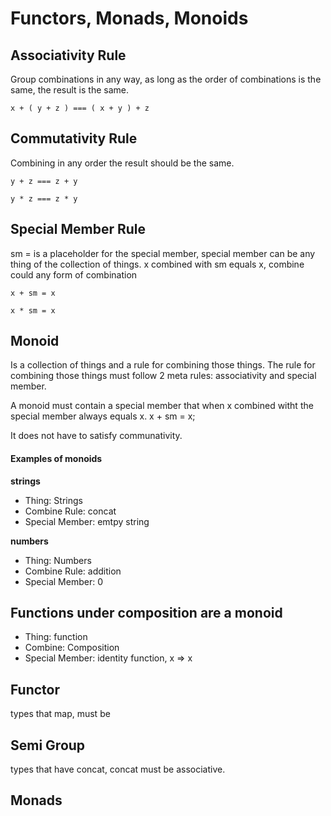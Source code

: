 # Functors, Monads, Monoids

## Associativity Rule
Group combinations in any way, as long as the order of combinations is the same, the result is the same.

`x + ( y + z ) === ( x + y ) + z`

## Commutativity Rule
Combining in any order the result should be the same.

`y + z === z + y`

`y * z === z * y`

## Special Member Rule
sm = is a placeholder for the special member, special member can be any thing of the collection of things.
x combined with sm equals x, combine could any form of combination

`x + sm = x`

`x * sm = x`

## Monoid
Is a collection of things and a rule for combining those things.
The rule for combining those things must follow 2 meta rules: associativity and special member.

A monoid must contain a special member that when x combined witht the special member always equals x.
x + sm = x;

It does not have to satisfy communativity.

#### Examples of monoids
__strings__
- Thing: Strings
- Combine Rule: concat
- Special Member: emtpy string

__numbers__
- Thing: Numbers
- Combine Rule: addition
- Special Member: 0

## Functions under composition are a monoid
- Thing: function
- Combine: Composition
- Special Member: identity function, x => x

## Functor
types that map, must be 
## Semi Group
types that have concat, concat must be associative.

## Monads
